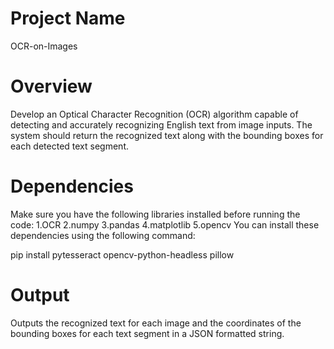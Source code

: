  # Project Name
 OCR-on-Images
# Overview
Develop an Optical Character Recognition (OCR) algorithm capable of detecting and accurately
recognizing English text from image inputs. The system should return the recognized text along
with the bounding boxes for each detected text segment.

# Dependencies
Make sure you have the following libraries installed before running the code:
1.OCR
2.numpy
3.pandas
4.matplotlib
5.opencv
You can install these dependencies using the following command:

pip install pytesseract opencv-python-headless pillow
# Output
Outputs the recognized text for each image and the coordinates of the bounding boxes for
each text segment in a JSON formatted string.
